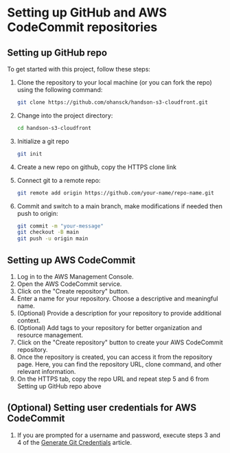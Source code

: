 # Setting up GitHub and AWS CodeCommit repositories

## Setting up GitHub repo

To get started with this project, follow these steps:

1. Clone the repository to your local machine (or you can fork the repo) using the following command:
   ``` bash
   git clone https://github.com/ohansck/handson-s3-cloudfront.git
   ```
2. Change into the project directory:
   ``` bash
   cd handson-s3-cloudfront
   ```
3. Initialize a git repo
   ``` bash
   git init
   ```
4. Create a new repo on github, copy the HTTPS clone link

5. Connect git to a remote repo:
   ``` bash
   git remote add origin https://github.com/your-name/repo-name.git
   ```
6. Commit and switch to a main branch, make modifications if needed then push to origin:
   ``` bash
   git commit -m "your-message"
   git checkout -B main
   git push -u origin main
   ```
## Setting up AWS CodeCommit

1. Log in to the AWS Management Console.
2. Open the AWS CodeCommit service.
3. Click on the "Create repository" button.
4. Enter a name for your repository. Choose a descriptive and meaningful name.
5. (Optional) Provide a description for your repository to provide additional context.
6. (Optional) Add tags to your repository for better organization and resource management.
7. Click on the "Create repository" button to create your AWS CodeCommit repository.
8. Once the repository is created, you can access it from the repository page. Here, you can find the repository URL, clone command, and other relevant information.
9. On the HTTPS tab, copy the repo URL and repeat step 5 and 6 from Setting up GitHub repo above

## (Optional) Setting user credentials for AWS CodeCommit

1. If you are prompted for a username and password, execute steps 3 and 4 of the [Generate Git Credentials](https://docs.aws.amazon.com/console/codecommit/connect-gc-np) article.